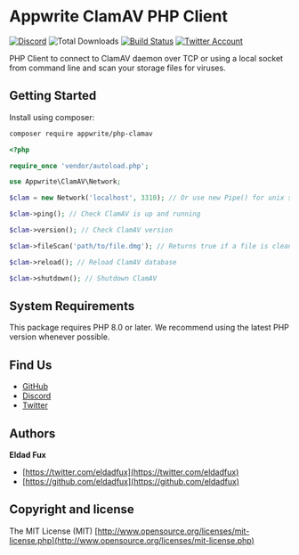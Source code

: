 # Appwrite ClamAV PHP Client

[![Discord](https://img.shields.io/discord/564160730845151244?label=discord&style=flat-square)](https://appwrite.io/discord?r=Github)
![Total Downloads](https://img.shields.io/packagist/dt/appwrite/php-clamav.svg?style=flat-square)
[![Build Status](https://img.shields.io/travis/com/appwrite/php-clamav?style=flat-square)](https://travis-ci.com/appwrite/php-clamav)
[![Twitter Account](https://img.shields.io/twitter/follow/appwrite?color=00acee&label=twitter&style=flat-square)](https://twitter.com/appwrite)

PHP Client to connect to ClamAV daemon over TCP or using a local socket from command line and scan your storage files for viruses.

## Getting Started

Install using composer:
```bash
composer require appwrite/php-clamav
```

```php
<?php

require_once 'vendor/autoload.php';

use Appwrite\ClamAV\Network;

$clam = new Network('localhost', 3310); // Or use new Pipe() for unix socket

$clam->ping(); // Check ClamAV is up and running

$clam->version(); // Check ClamAV version

$clam->fileScan('path/to/file.dmg'); // Returns true if a file is clean or false if a file is infected

$clam->reload(); // Reload ClamAV database

$clam->shutdown(); // Shutdown ClamAV
```

## System Requirements

This package requires PHP 8.0 or later. We recommend using the latest PHP version whenever possible.

## Find Us

* [GitHub](https://github.com/appwrite)
* [Discord](https://appwrite.io/discord)
* [Twitter](https://twitter.com/appwrite)

## Authors

**Eldad Fux**

+ [https://twitter.com/eldadfux](https://twitter.com/eldadfux)
+ [https://github.com/eldadfux](https://github.com/eldadfux)

## Copyright and license

The MIT License (MIT) [http://www.opensource.org/licenses/mit-license.php](http://www.opensource.org/licenses/mit-license.php)
